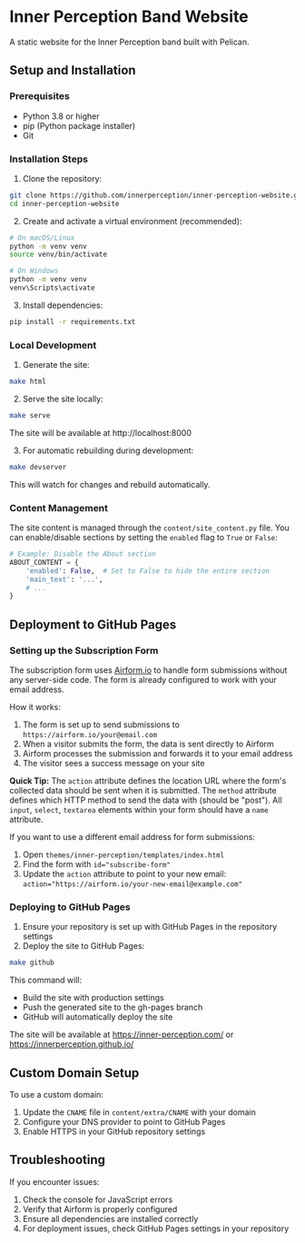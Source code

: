 # Inner Perception Band Website

A static website for the Inner Perception band built with Pelican.

## Setup and Installation

### Prerequisites
- Python 3.8 or higher
- pip (Python package installer)
- Git

### Installation Steps

1. Clone the repository:
```bash
git clone https://github.com/innerperception/inner-perception-website.git
cd inner-perception-website
```

2. Create and activate a virtual environment (recommended):
```bash
# On macOS/Linux
python -m venv venv
source venv/bin/activate

# On Windows
python -m venv venv
venv\Scripts\activate
```

3. Install dependencies:
```bash
pip install -r requirements.txt
```

### Local Development

1. Generate the site:
```bash
make html
```

2. Serve the site locally:
```bash
make serve
```
The site will be available at http://localhost:8000

3. For automatic rebuilding during development:
```bash
make devserver
```
This will watch for changes and rebuild automatically.

### Content Management

The site content is managed through the `content/site_content.py` file. You can enable/disable sections by setting the `enabled` flag to `True` or `False`:

```python
# Example: Disable the About section
ABOUT_CONTENT = {
    'enabled': False,  # Set to False to hide the entire section
    'main_text': '...',
    # ...
}
```

## Deployment to GitHub Pages

### Setting up the Subscription Form

The subscription form uses [Airform.io](https://airform.io/) to handle form submissions without any server-side code. The form is already configured to work with your email address.

How it works:
1. The form is set up to send submissions to `https://airform.io/your@email.com`
2. When a visitor submits the form, the data is sent directly to Airform
3. Airform processes the submission and forwards it to your email address
4. The visitor sees a success message on your site

**Quick Tip:** The `action` attribute defines the location URL where the form's collected data should be sent when it is submitted. The `method` attribute defines which HTTP method to send the data with (should be "post"). All `input`, `select`, `textarea` elements within your form should have a `name` attribute.

If you want to use a different email address for form submissions:
1. Open `themes/inner-perception/templates/index.html`
2. Find the form with `id="subscribe-form"`
3. Update the `action` attribute to point to your new email: `action="https://airform.io/your-new-email@example.com"`

### Deploying to GitHub Pages

1. Ensure your repository is set up with GitHub Pages in the repository settings
2. Deploy the site to GitHub Pages:

```bash
make github
```

This command will:
- Build the site with production settings
- Push the generated site to the gh-pages branch
- GitHub will automatically deploy the site

The site will be available at https://inner-perception.com/ or https://innerperception.github.io/

## Custom Domain Setup

To use a custom domain:

1. Update the `CNAME` file in `content/extra/CNAME` with your domain
2. Configure your DNS provider to point to GitHub Pages
3. Enable HTTPS in your GitHub repository settings

## Troubleshooting

If you encounter issues:

1. Check the console for JavaScript errors
2. Verify that Airform is properly configured
3. Ensure all dependencies are installed correctly
4. For deployment issues, check GitHub Pages settings in your repository
